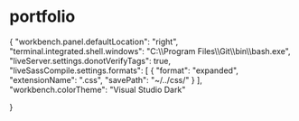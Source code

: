 # portfolio
{
    "workbench.panel.defaultLocation": "right",
    "terminal.integrated.shell.windows": "C:\\\\Program Files\\\\Git\\\\bin\\\\bash.exe",
    "liveServer.settings.donotVerifyTags": true,
    "liveSassCompile.settings.formats": [
        {
          "format": "expanded",
          "extensionName": ".css",
          "savePath": "~/../css/"
        }
    ],
    "workbench.colorTheme": "Visual Studio Dark"
    


}

